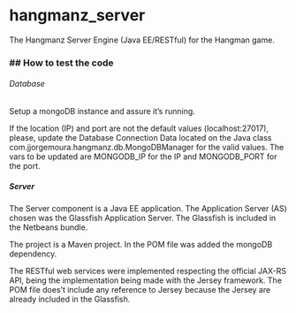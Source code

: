 hangmanz_server
===============

The Hangmanz Server Engine (Java EE/RESTful) for the Hangman game.


### ## How to test the code


###### Database
Setup a mongoDB instance and assure it’s running. 

If the location (IP) and port are not the default values (localhost:27017), please, update the Database Connection Data located on the Java class com.jjorgemoura.hangmanz.db.MongoDBManager for the valid values. The vars to be updated are MONGODB_IP for the IP and MONGODB_PORT for the port.


##### Server
The Server component is a Java EE application. The Application Server (AS) chosen was the Glassfish Application Server. The Glassfish is included in the Netbeans bundle.

The project is a Maven project. In the POM file was added the mongoDB dependency.

The RESTful web services were implemented respecting the official JAX-RS API, being the implementation being made with the Jersey framework. The POM file does’t include any reference to Jersey because the Jersey are already included in the Glassfish.


